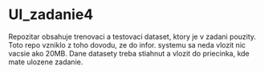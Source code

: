 # UI_zadanie4

Repozitar obsahuje trenovaci a testovaci dataset, ktory je v zadani pouzity. Toto repo vzniklo z toho dovodu, ze do infor. systemu sa neda vlozit nic vacsie ako 20MB. Dane datasety treba stiahnut a vlozit do priecinka, kde mate ulozene zadanie.
